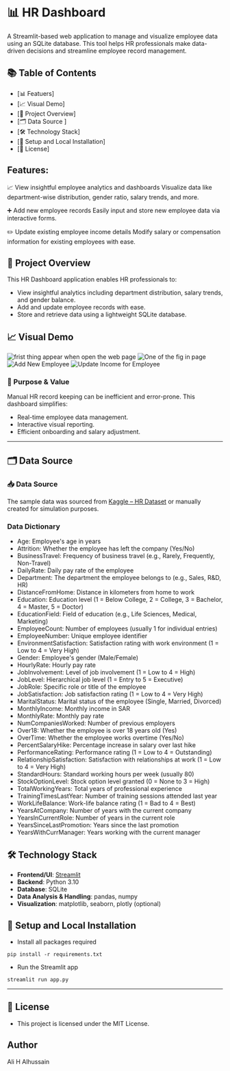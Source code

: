 # 📊 HR Dashboard
A Streamlit-based web application to manage and visualize employee data using an SQLite database. This tool helps HR professionals make data-driven decisions and streamline employee record management.

## 📚 Table of Contents

- [📊 Featuers]
- [📈 Visual Demo]
- [📌 Project Overview]
- [🗂️ Data Source ]
- [🛠️ Technology Stack]
- [🚀 Setup and Local Installation]
- [📄 License]

## Features:

📈 View insightful employee analytics and dashboards
Visualize data like department-wise distribution, gender ratio, salary trends, and more.

➕ Add new employee records
Easily input and store new employee data via interactive forms.

✏️ Update existing employee income details
Modify salary or compensation information for existing employees with ease.

## 📌 Project Overview
This HR Dashboard application enables HR professionals to:
- View insightful analytics including department distribution, salary trends, and gender balance.
- Add and update employee records with ease.
- Store and retrieve data using a lightweight SQLite database.

## 📈 Visual Demo
![
    frist thing appear when open the web page
](<images/Screenshot 2025-09-21 124426.png>)
![
    One of the fig in page
](<images/Screenshot 2025-09-21 124732.png>)
![
    Add New Employee
](<images/Screenshot 2025-09-21 124842.png>)
![
    Update Income for Employee
](<images/Screenshot 2025-09-21 124951.png>)

### 🎯 Purpose & Value

Manual HR record keeping can be inefficient and error-prone. This dashboard simplifies:
- Real-time employee data management.
- Interactive visual reporting.
- Efficient onboarding and salary adjustment.


---

## 🗂️ Data Source 
 
 ### 📥 Data Source
The sample data was sourced from [Kaggle – HR Dataset](https://www.kaggle.com/datasets) or manually created for simulation purposes.
 ### Data Dictionary
 - Age: Employee's age in years
 - Attrition: Whether the employee has left the company (Yes/No)
 - BusinessTravel: Frequency of business travel (e.g., Rarely, Frequently, Non-Travel)
 - DailyRate: Daily pay rate of the employee
 - Department: The department the employee belongs to (e.g., Sales, R&D, HR)
 - DistanceFromHome: Distance in kilometers from home to work
 - Education: Education level (1 = Below College, 2 = College, 3 = Bachelor, 4 = Master, 5 = Doctor)
 - EducationField: Field of education (e.g., Life Sciences, Medical, Marketing)
 - EmployeeCount: Number of employees (usually 1 for individual entries)
 - EmployeeNumber: Unique employee identifier
 - EnvironmentSatisfaction: Satisfaction rating with work environment (1 = Low to 4 = Very High)
 - Gender: Employee's gender (Male/Female)
 - HourlyRate: Hourly pay rate
 - JobInvolvement: Level of job involvement (1 = Low to 4 = High)
 - JobLevel: Hierarchical job level (1 = Entry to 5 = Executive)
 - JobRole: Specific role or title of the employee
 - JobSatisfaction: Job satisfaction rating (1 = Low to 4 = Very High)
 - MaritalStatus: Marital status of the employee (Single, Married, Divorced)
 - MonthlyIncome: Monthly income in SAR
 - MonthlyRate: Monthly pay rate
 - NumCompaniesWorked: Number of previous employers
 - Over18: Whether the employee is over 18 years old (Yes)
 - OverTime: Whether the employee works overtime (Yes/No)
 - PercentSalaryHike: Percentage increase in salary over last hike
 - PerformanceRating: Performance rating (1 = Low to 4 = Outstanding)
 - RelationshipSatisfaction: Satisfaction with relationships at work (1 = Low to 4 = Very High)
 - StandardHours: Standard working hours per week (usually 80)
 - StockOptionLevel: Stock option level granted (0 = None to 3 = High)
 - TotalWorkingYears: Total years of professional experience
 - TrainingTimesLastYear: Number of training sessions attended last year
 - WorkLifeBalance: Work-life balance rating (1 = Bad to 4 = Best)
 - YearsAtCompany: Number of years with the current company
 - YearsInCurrentRole: Number of years in the current role
 - YearsSinceLastPromotion: Years since the last promotion
 - YearsWithCurrManager: Years working with the current manager

## 🛠️ Technology Stack

- **Frontend/UI**: [Streamlit](https://streamlit.io/)
- **Backend**: Python 3.10
- **Database**: SQLite
- **Data Analysis & Handling**: pandas, numpy
- **Visualization**: matplotlib, seaborn, plotly (optional)

## 🚀 Setup and Local Installation
- Install all packages required

```
pip install -r requirements.txt
```

- Run the Streamlit app

```
streamlit run app.py
```

---

## 📄 License

- This project is licensed under the MIT License.

## Author 
Ali H Alhussain